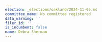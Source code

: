 ```yaml
---
election: _elections/oakland/2024-11-05.md
committee_name: No committee registered
data_warning: ''
filer_id: ''
is_incumbent: false
name: Debra Sherman
---
```


